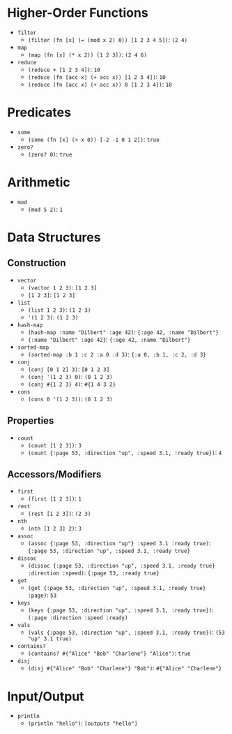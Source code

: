 # Higher-Order Functions

- `filter`
    - `(filter (fn [x] (= (mod x 2) 0)) [1 2 3 4 5])`: `(2 4)`
- `map`
    - `(map (fn [x] (* x 2)) [1 2 3])`: `(2 4 6)`
- `reduce`
    - `(reduce + [1 2 3 4])`: `10`
    - `(reduce (fn [acc x] (+ acc x)) [1 2 3 4])`: `10`
    - `(reduce (fn [acc x] (+ acc x)) 0 [1 2 3 4])`: `10`

# Predicates

- `some`
    - `(some (fn [x] (> x 0)) [-2 -1 0 1 2])`: `true`
- `zero?`
    - `(zero? 0)`: `true`

# Arithmetic

- `mod`
    - `(mod 5 2)`: `1`

# Data Structures

## Construction

- `vector`
    - `(vector 1 2 3)`: `[1 2 3]`
    - `[1 2 3]`: `[1 2 3]`
- `list`
    - `(list 1 2 3)`: `(1 2 3)`
    - `'(1 2 3)`: `(1 2 3)`
- `hash-map`
    - `(hash-map :name "Dilbert" :age 42)`: `{:age 42, :name "Dilbert"}`
    - `{:name "Dilbert" :age 42}`: `{:age 42, :name "Dilbert"}`
- `sorted-map`
    - `(sorted-map :b 1 :c 2 :a 0 :d 3)`: `{:a 0, :b 1, :c 2, :d 3}`
- `conj`
    - `(conj [0 1 2] 3)`: `[0 1 2 3]`
    - `(conj '(1 2 3) 0)`: `(0 1 2 3)`
    - `(conj #{1 2 3} 4)`: `#{1 4 3 2}`
- `cons`
    - `(cons 0 '(1 2 3))`: `(0 1 2 3)`

## Properties

- `count`
    - `(count [1 2 3])`: `3`
    - `(count {:page 53, :direction "up", :speed 3.1, :ready true})`: `4`

## Accessors/Modifiers

- `first`
    - `(first [1 2 3])`: `1`
- `rest`
    - `(rest [1 2 3])`: `(2 3)`
- `nth`
    - `(nth [1 2 3] 2)`: `3`
- `assoc`
    - `(assoc {:page 53, :direction "up"} :speed 3.1 :ready true)`:
      `{:page 53, :direction "up", :speed 3.1, :ready true}`
- `dissoc`
    - `(dissoc {:page 53, :direction "up", :speed 3.1, :ready true} :direction :speed)`:
      `{:page 53, :ready true}`
- `get`
    - `(get {:page 53, :direction "up", :speed 3.1, :ready true} :page)`: `53`
- `keys`
    - `(keys {:page 53, :direction "up", :speed 3.1, :ready true})`:
      `(:page :direction :speed :ready)`
- `vals`
    - `(vals {:page 53, :direction "up", :speed 3.1, :ready true})`: `(53 "up" 3.1 true)`
- `contains?`
    - `(contains? #{"Alice" "Bob" "Charlene"} "Alice")`: `true`
- `disj`
    - `(disj #{"Alice" "Bob" "Charlene"} "Bob")`: `#{"Alice" "Charlene"}`

# Input/Output

- `println`
    - `(println "hello")`: `[outputs "hello"]`
